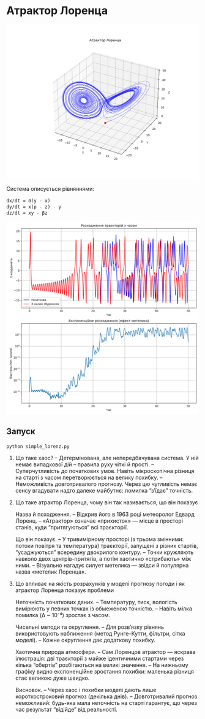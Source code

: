 # Атрактор Лоренца

![Атрактор Лоренца](lorenz.png)

Система описується рівняннями:
```
dx/dt = σ(y - x)
dy/dt = x(ρ - z) - y
dz/dt = xy - βz
```

![Порівняння траєкторій](comparison.png)

## Запуск

```
python simple_lorenz.py
```

1. Що таке хаос?
– Детермінована, але непередбачувана система. У ній немає випадкової дій – правила руху чіткі й прості.
– Суперчутливість до початкових умов. Навіть мікроскопічна різниця на старті з часом перетворюється на велику похибку.
– Неможливість довготривалого прогнозу. Через цю чутливість немає сенсу вгадувати надто далеке майбутнє: помилка “з’їдає” точність.

2. Що таке атрактор Лоренца, чому він так називається, що він показує

    Назва й походження.
    – Відкрив його в 1963 році метеоролог Едвард Лоренц.
    – «Атрактор» означає «прихисток» — місце в просторі станів, куди “притягуються” всі траєкторії.

    Що він показує.
    – У тривимірному просторі (з трьома змінними: потоки повітря та температура) траєкторії, запущені з різних стартів, “усаджуються” всередину двокрилого контуру.
    – Точки кружляють навколо двох центрів-притягів, а потім хаотично «стрибають» між ними.
    – Візуально нагадує силует метелика — звідси й популярна назва «метелик Лоренца».

3. Що впливає на якість розрахунків у моделі прогнозу погоди і як атрактор Лоренца показує проблеми

    Неточність початкових даних.
    – Температуру, тиск, вологість вимірюють у певних точках із обмеженою точністю.
    – Навіть мілка помилка (Δ ~ 10⁻⁴) зростає з часом.

    Чисельні методи та округлення.
    – Для розв’язку рівнянь використовують наближення (метод Рунге–Кутти, фільтри, сітка моделі).
    – Кожне округлення дає додаткову похибку.

    Хаотична природа атмосфери.
    – Сам Лоренцов атрактор — яскрава ілюстрація: дві траєкторії з майже ідентичними стартами через кілька “обертів” розбігаються на великі значення.
    – На нижньому графіку видно експоненційне зростання похибки: маленька різниця стає великою дуже швидко.

    Висновок.
    – Через хаос і похибки моделі дають лише короткостроковий прогноз (декілька днів).
    – Довготривалий прогноз неможливий: будь-яка мала неточність на старті гарантує, що через час результат “відійде” від реальності.
